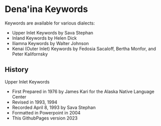 # Dena'ina Keywords

Keywords are available for various dialects:

- Upper Inlet Keywords by Sava Stephan
- Inland Keywords by Helen Dick
- Iliamna Keywords by Walter Johnson
- Kenai (Outer Inlet) Keywords by Fedosia Sacaloff, Bertha Monfor, and Peter Kalifornsky

## History

Upper Inlet Keywords

- First Prepared in 1976 by James Kari for the Alaska Native Language Center
- Revised in 1993, 1994
- Recorded April 8, 1993 by Sava Stephan
- Formatted in Powerpoint in 2004
- This GithubPages version 2023
